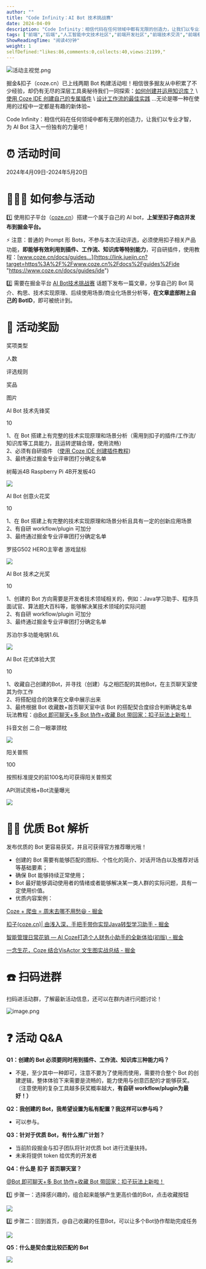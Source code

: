 ```yaml
---
author: ""
title: "Code Infinity：AI Bot 技术挑战赛"
date: 2024-04-09
description: "Code Infinity：相信代码在任何领域中都有无限的创造力，让我们以专业才智，为 AI Bot 注入一份独有的力量吧！"
tags: ["前端","后端","人工智能中文技术社区","前端开发社区","前端技术交流","前端框架教程","JavaScript 学习资源","CSS 技巧与最佳实践","HTML5 最新动态","前端工程师职业发展","开源前端项目","前端技术趋势"]
ShowReadingTime: "阅读4分钟"
weight: 1
selfDefined:"likes:86,comments:0,collects:40,views:21199,"
---
```

![活动主视觉.png](/images/jueJin/9fda14603c7d42b.png)

掘金&扣子（coze.cn）已上线两期 Bot 构建活动啦！相信很多掘友从中积累了不少经验，却仍有无尽的深层工具奥秘待我们一同探索：[如何创建并运用知识库？](https://link.juejin.cn?target=https%3A%2F%2Fwww.coze.cn%2Fdocs%2Fguides%2Fuse_knowledge "https://www.coze.cn/docs/guides/use_knowledge") \\ [使用 Coze IDE 创建自己的专属插件](https://link.juejin.cn?target=https%3A%2F%2Fwww.coze.cn%2Fdocs%2Fguides%2Fide "https://www.coze.cn/docs/guides/ide") \\ [设计工作流的最佳实践](https://link.juejin.cn?target=https%3A%2F%2Fwww.coze.cn%2Fdocs%2Fguides%2Fuse_workflow "https://www.coze.cn/docs/guides/use_workflow") ...无论是哪一种在使用的过程中一定都是有趣的新体验~

Code Infinity：相信代码在任何领域中都有无限的创造力，让我们以专业才智，为 AI Bot 注入一份独有的力量吧！

⏰ 活动时间
======

2024年4月09日-2024年5月20日

🙋🏻‍♀️ 如何参与活动
==============

1️⃣ 使用扣子平台（[coze.cn](https://link.juejin.cn/?target=https%3A%2F%2Fwww.coze.cn%2F "https://link.juejin.cn/?target=https%3A%2F%2Fwww.coze.cn%2F")）搭建一个属于自己的 AI bot，**上架至扣子商店并发布到掘金平台。**

⚡️ 注意：普通的 Prompt 形 Bots，不参与本次活动评选，必须使用扣子相关产品功能，**即能够有效利用到插件、工作流、知识库等特别能力**，可自研插件，使用教程：[www.coze.cn/docs/guides…](https://link.juejin.cn?target=https%3A%2F%2Fwww.coze.cn%2Fdocs%2Fguides%2Fide "https://www.coze.cn/docs/guides/ide")

2️⃣ 需要在掘金平台 [AI Bot技术挑战赛](https://juejin.cn/theme/detail/7355450385752358921?contentType=1 "https://juejin.cn/theme/detail/7355450385752358921?contentType=1") 话题下发布一篇文章，分享自己的 Bot 简介、构思、技术实现原理、后续使用场景/商业化场景分析等，**在文章底部附上自己的 BotID**，即可被统计到。

🎁 活动奖励
=======

奖项类型

人数

评选规则

奖品

图片

AI Bot 技术先锋奖

10

1、在 Bot 搭建上有完整的技术实现原理和场景分析（需用到扣子的插件/工作流/知识库等工具能力，且运转逻辑合理，使用流畅）  
2、必须有自研插件 （[使用 Coze IDE 创建插件教程](https://link.juejin.cn?target=https%3A%2F%2Fwww.coze.cn%2Fdocs%2Fguides%2Fide "https://www.coze.cn/docs/guides/ide"))  
3、最终通过掘金专业评审团打分确定名单

树莓派4B Raspberry Pi 4B开发板4G

![](/images/jueJin/d103a1c59ec14d9.png)

AI Bot 创意火花奖

10

1、在 Bot 搭建上有完整的技术实现原理和场景分析且具有一定的创新应用场景  
2、有自研 workflow/plugin 可加分  
3、最终通过掘金专业评审团打分确定名单

罗技G502 HERO主宰者 游戏鼠标

![](/images/jueJin/1d198c7083b54bf.png)

AI Bot 技术之光奖

10

1、创建的 Bot 方向需要是开发者技术领域相关的，例如：Java学习助手、程序员面试官、算法题大百科等，能够解决某技术领域的实际问题  
2、有自研 workflow/plugin 可加分  
3、最终通过掘金专业评审团打分确定名单

苏泊尔多功能电锅1.6L

![](/images/jueJin/6dd02f32046d4f2.png)

AI Bot 花式体验大赏

10

1、收藏自己创建的Bot，并寻找（创建）与之相匹配的其他Bot，在主页聊天室使其为你工作  
2、将搭配组合的效果在文章中展示出来  
3、最终根据 Bot 收藏数+首页聊天室中该 Bot 的搭配契合度综合判断确定名单  
玩法教程：[@Bot 即可聊天+多 Bot 协作+收藏 Bot 带回家：扣子玩法上新啦！](https://link.juejin.cn?target=https%3A%2F%2Fbytedance.larkoffice.com%2Fdocx%2FVDDzduTKaow3qQxdwB5cm6ktnRd "https://bytedance.larkoffice.com/docx/VDDzduTKaow3qQxdwB5cm6ktnRd")

抖音文创 二合一眼罩颈枕

![](/images/jueJin/14b9f944a153428.png)

阳关普照

100

按照标准提交的前100名均可获得阳关普照奖

API测试资格+Bot流量曝光

![](/images/jueJin/c16eb87a7eab497.png)

👌🏻 优质 Bot 解析
==============

发布优质的 Bot 更容易获奖，并且可获得官方推荐曝光哦！

*   创建的 Bot 需要有能够匹配的图标、个性化的简介、对话开场白以及推荐对话等基础要素；
*   确保 Bot 能够持续正常使用；
*   Bot 最好能够调动使用者的情绪或者能够解决某一类人群的实际问题，具有一定使用价值。
*   优质内容案例：

[Coze + 爬虫 = 周末去哪不用愁😆 - 掘金](https://juejin.cn/post/7340120569029836852 "https://juejin.cn/post/7340120569029836852")

[扣子(coze.cn)| 由浅入深，手把手带你实现Java转型学习助手 - 掘金](https://juejin.cn/post/7330317956666261514 "https://juejin.cn/post/7330317956666261514")

[智能管理日常花销 — AI Coze打造个人财务小助手的全新体验(初版) - 掘金](https://juejin.cn/post/7340152660224704524 "https://juejin.cn/post/7340152660224704524")

[一念生花，Coze 结合VisActor 文生图实战总结 - 掘金](https://juejin.cn/post/7340307383505436712 "https://juejin.cn/post/7340307383505436712")

☎️ 扫码进群
=======

扫码进活动群，了解最新活动信息，还可以在群内进行问题讨论！

![image.png](/images/jueJin/58dc477711d24b1.png)

❓ 活动 Q&A
========

**Q1：创建的 Bot 必须要同时用到插件、工作流、知识库三种能力吗？**

*   不是，至少其中一种即可，注意不要为了使用而使用，需要符合整个 Bot 的创建逻辑，整体体验下来需要是流畅的，能力使用与创意匹配的才能够获奖。（注意使用的复杂工具越多获奖概率越大，**有自研 workflow/plugin为最好！）**

**Q2：我创建的 Bot，我希望设置为私有配置？我这样可以参与吗？**

*   可以参与。

**Q3：针对于优质 Bot，有什么推广计划？**

*   当前阶段掘金与扣子团队将针对优质 bot 进行流量扶持。
*   未来将提供 token 给优秀的开发者

**Q4：什么是** **扣子** **首页聊天室？**

[@Bot 即可聊天+多 Bot 协作+收藏 Bot 带回家：扣子玩法上新啦！](https://link.juejin.cn?target=https%3A%2F%2Fbytedance.larkoffice.com%2Fdocx%2FVDDzduTKaow3qQxdwB5cm6ktnRd "https://bytedance.larkoffice.com/docx/VDDzduTKaow3qQxdwB5cm6ktnRd")

1️⃣ 步骤一：选择感兴趣的，组合起来能够产生更高价值的Bot，点击收藏按钮

![](/images/jueJin/cce7db8dc82543c.png)

2️⃣ 步骤二：回到首页，@自己收藏的任意Bot，可以让多个Bot协作帮助完成任务

![](/images/jueJin/b96ceb951a6e42f.png)

**Q5：什么是契合度比较匹配的 Bot**

![](/images/jueJin/1c47294f190343a.png)